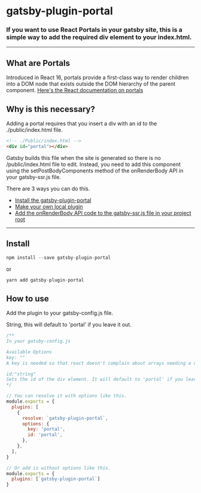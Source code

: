 # gatsby-plugin-portal

### If you want to use React Portals in your gatsby site, this is a simple way to add the required div element to your index.html.
---

## What are Portals
Introduced in React 16, portals provide a first-class way to render children into a DOM node that exists outside the DOM hierarchy of the parent component. [Here's the React documentation on portals](https://reactjs.org/docs/portals.html)


## Why is this necessary?

Adding a portal requires that you insert a div with an id to the ./public/index.html file.
```html
<!-- ./Public/index.html -->
<div id="portal"></div>
```
Gatsby builds this file when the site is generated so there is no /public/index.html file to edit. Instead, you need to add this component using the setPostBodyComponents method of the onRenderBody API in your gatsby-ssr.js file.

There are 3 ways you can do this.

- [Install the gatsby-plugin-portal](https://www.npmjs.com/package/gatsby-plugin-portal)
- [Make your own local plugin](https://www.gatsbyjs.org/docs/plugin-authoring/#local-plugins)
- [Add the onRenderBody API code to the gatsby-ssr.js file in your project root](https://www.gatsbyjs.org/docs/ssr-apis/#onRenderBody)


---
## Install

```javascript
npm install --save gatsby-plugin-portal
```

or 

```javascript
yarn add gatsby-plugin-portal
```

## How to use

Add the plugin to your gatsby-config.js file.

String, this will default to 'portal' if you leave it out.

```javascript
/**
In your gatsby-config.js

Available Options
key: ""
A key is needed so that react doesn't complain about arrays needing a unique key. This is a string value and will default to 'portal' if you leave it out.

id:"string"
Sets the id of the div element. It will default to 'portal' if you leave it out.   
*/

// You can resolve it with options like this.
module.exports = {
  plugins: [
    {
      resolve: `gatsby-plugin-portal`,
      options: {
        key: 'portal',
        id: 'portal',        
      },
    },
  ],
}

// Or add is without options like this.
module.exports = {
  plugins: [`gatsby-plugin-portal`]
}
```

